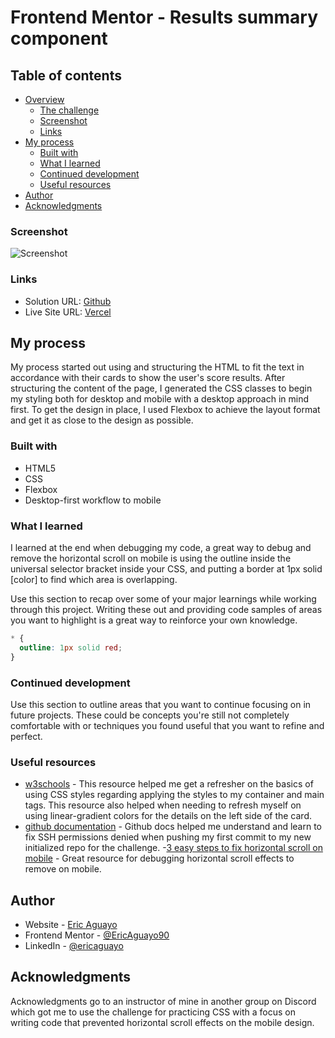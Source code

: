 # Frontend Mentor - Results summary component
## Table of contents

- [Overview](#overview)
  - [The challenge](#results-summary-component)
  - [Screenshot](#screenshot)
  - [Links](#links)
- [My process](#my-process)
  - [Built with](#built-with)
  - [What I learned](#what-i-learned)
  - [Continued development](#continued-development)
  - [Useful resources](#useful-resources)
- [Author](#author)
- [Acknowledgments](#acknowledgments)

### Screenshot

![Screenshot](./assets/images/Frontend-Mentor-Results-summary-component-schreenshot.png)


### Links

- Solution URL: [Github](https://github.com/EAguayodev/Results-Summary-Component)
- Live Site URL: [Vercel](https://results-summary-component-jade-iota.vercel.app/)

## My process
My process started out using and structuring the HTML to fit the text in accordance with their cards to show the user's score results. After structuring the content of the page, I generated the CSS classes to begin my styling both for desktop and mobile with a desktop approach in mind first. To get the design in place, I used Flexbox to achieve the layout format and get it as close to the design as possible. 

### Built with
- HTML5 
- CSS 
- Flexbox
- Desktop-first workflow to mobile

### What I learned

I learned at the end when debugging my code, a great way to debug and remove the horizontal scroll on mobile is using the outline inside the universal selector bracket inside your CSS, and putting a border at 1px solid [color] to find which area is overlapping.

Use this section to recap over some of your major learnings while working through this project. Writing these out and providing code samples of areas you want to highlight is a great way to reinforce your own knowledge.


```css
* {
  outline: 1px solid red;
}
```

### Continued development

Use this section to outline areas that you want to continue focusing on in future projects. These could be concepts you're still not completely comfortable with or techniques you found useful that you want to refine and perfect.

### Useful resources

- [w3schools](https://www.w3schools.com/css/default.asp) - This resource helped me get a refresher on the basics of using CSS styles regarding applying the styles to my container and main tags. This resource also helped when needing to refresh myself on using linear-gradient colors for the details on the left side of the card.
- [github documentation](https://docs.github.com/en/authentication/troubleshooting-ssh/error-permission-denied-publickey) - Github docs helped me understand and learn to fix SSH permissions denied when pushing my first commit to my new initialized repo for the challenge.
-[3 easy steps to fix horizontal scroll on mobile](https://foxscribbler.com/prevent-horizontal-scroll-on-mobile/) - Great resource for debugging horizontal scroll effects to remove on mobile.


## Author

- Website - [Eric Aguayo](https://www.ericaguayo.com)
- Frontend Mentor - [@EricAguayo90](https://www.frontendmentor.io/profile/EricAguayo90/solutions)
- LinkedIn - [@ericaguayo](https://www.linkedin.com/in/ericaguayo)

## Acknowledgments

Acknowledgments go to an instructor of mine in another group on Discord which got me to use the challenge for practicing CSS with a focus on writing code that prevented horizontal scroll effects on the mobile design.
